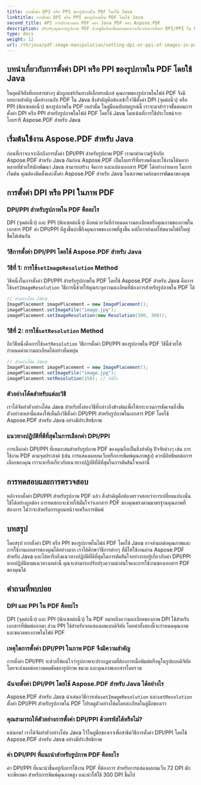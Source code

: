```yaml
---
title: การตั้งค่า DPI หรือ PPI ของรูปภาพใน PDF โดยใช้ Java
linktitle: การตั้งค่า DPI หรือ PPI ของรูปภาพใน PDF โดยใช้ Java
second_title: API การประมวลผล PDF ของ Java PDF ของ Aspose.PDF
description: ปรับปรุงคุณภาพรูปภาพ PDF ด้วยคู่มือทีละขั้นตอนของเราเกี่ยวกับการตั้งค่า DPI/PPI ใน PDF โดยใช้ Java เรียนรู้วิธีปรับปรุงเอกสารของคุณสำหรับการพิมพ์และการแสดงผลแบบดิจิทัล
type: docs
weight: 12
url: /th/java/pdf-image-manipulation/setting-dpi-or-ppi-of-images-in-pdf-using-java/
---
```


## บทนำเกี่ยวกับการตั้งค่า DPI หรือ PPI ของรูปภาพใน PDF โดยใช้ Java

ในยุคดิจิทัลที่เอกสารต่างๆ มักถูกแชร์กันทางอิเล็กทรอนิกส์ คุณภาพของรูปภาพในไฟล์ PDF จึงมีบทบาทสำคัญ เมื่อทำงานกับ PDF ใน Java สิ่งสำคัญคือต้องเข้าใจวิธีตั้งค่า DPI (จุดต่อนิ้ว) หรือ PPI (พิกเซลต่อนิ้ว) ของรูปภาพใน PDF เหล่านั้น ในคู่มือฉบับสมบูรณ์นี้ เราจะมาสำรวจขั้นตอนการตั้งค่า DPI หรือ PPI สำหรับรูปภาพในไฟล์ PDF โดยใช้ Java โดยเน้นที่การใช้ประโยชน์จากไลบรารี Aspose.PDF สำหรับ Java

## เริ่มต้นใช้งาน Aspose.PDF สำหรับ Java

ก่อนที่เราจะเจาะลึกถึงการตั้งค่า DPI/PPI สำหรับรูปภาพ PDF เรามาทำความรู้จักกับ Aspose.PDF สำหรับ Java กันก่อน Aspose.PDF เป็นไลบรารีที่ทรงพลังและใช้งานได้หลากหลายที่ช่วยให้นักพัฒนา Java สามารถสร้าง จัดการ และแปลงเอกสาร PDF ได้อย่างง่ายดาย ในการเริ่มต้น คุณต้องติดตั้งและตั้งค่า Aspose.PDF สำหรับ Java ในสภาพแวดล้อมการพัฒนาของคุณ

## การตั้งค่า DPI หรือ PPI ในภาพ PDF

### DPI/PPI สำหรับรูปภาพใน PDF คืออะไร

DPI (จุดต่อนิ้ว) และ PPI (พิกเซลต่อนิ้ว) คือหน่วยวัดที่กำหนดความละเอียดหรือคุณภาพของภาพในเอกสาร PDF ค่า DPI/PPI ที่สูงขึ้นบ่งชี้ถึงคุณภาพของภาพที่สูงขึ้น แต่ก็อาจส่งผลให้ขนาดไฟล์ใหญ่ขึ้นได้เช่นกัน

### วิธีการตั้งค่า DPI/PPI โดยใช้ Aspose.PDF สำหรับ Java

###  วิธีที่ 1: การใช้`setImageResolution` Method

 วิธีหนึ่งในการตั้งค่า DPI/PPI สำหรับรูปภาพใน PDF โดยใช้ Aspose.PDF สำหรับ Java คือการใช้`setImageResolution` วิธีการนี้ช่วยให้คุณระบุความละเอียดที่ต้องการสำหรับรูปภาพใน PDF ได้

```java
// ตัวอย่างโค้ด Java
ImagePlacement imagePlacement = new ImagePlacement();
imagePlacement.setImageFile("image.jpg");
imagePlacement.setImageResolution(new Resolution(300, 300));
```

###  วิธีที่ 2: การใช้`setResolution` Method

 อีกวิธีหนึ่งคือการใช้`setResolution` วิธีการตั้งค่า DPI/PPI ของรูปภาพใน PDF วิธีนี้ช่วยให้กำหนดค่าความละเอียดได้อย่างยืดหยุ่น

```java
// ตัวอย่างโค้ด Java
ImagePlacement imagePlacement = new ImagePlacement();
imagePlacement.setImageFile("image.jpg");
imagePlacement.setResolution(150); // ดีพีไอ
```

### ตัวอย่างโค้ดสำหรับแต่ละวิธี

เราได้จัดทำตัวอย่างโค้ด Java สำหรับทั้งสองวิธีที่กล่าวถึงข้างต้นเพื่อให้กระบวนการชัดเจนยิ่งขึ้น ตัวอย่างเหล่านี้แสดงให้เห็นถึงวิธีตั้งค่า DPI/PPI สำหรับรูปภาพในเอกสาร PDF โดยใช้ Aspose.PDF สำหรับ Java อย่างมีประสิทธิภาพ

### แนวทางปฏิบัติที่ดีที่สุดในการเลือกค่า DPI/PPI

การเลือกค่า DPI/PPI ที่เหมาะสมสำหรับรูปภาพ PDF ของคุณถือเป็นสิ่งสำคัญ ปัจจัยต่างๆ เช่น การใช้งาน PDF ตามจุดประสงค์ (เช่น การแสดงผลบนเว็บหรือการพิมพ์คุณภาพสูง) ควรมีอิทธิพลต่อการเลือกของคุณ เราจะหารือเกี่ยวกับแนวทางปฏิบัติที่ดีที่สุดในการตัดสินใจเหล่านี้

## การทดสอบและการตรวจสอบ

หลังจากตั้งค่า DPI/PPI สำหรับรูปภาพ PDF แล้ว สิ่งสำคัญคือต้องตรวจสอบว่าการเปลี่ยนแปลงนั้นใช้ได้อย่างถูกต้อง การทดสอบจะช่วยให้มั่นใจว่าเอกสาร PDF ของคุณตรงตามมาตรฐานคุณภาพที่ต้องการ ไม่ว่าจะสำหรับการดูบนหน้าจอหรือการพิมพ์

## บทสรุป

โดยสรุป การตั้งค่า DPI หรือ PPI ของรูปภาพในไฟล์ PDF โดยใช้ Java อาจส่งผลต่อคุณภาพและการใช้งานเอกสารของคุณได้อย่างมาก เราได้ศึกษาวิธีการต่างๆ ที่มีให้ใช้งานผ่าน Aspose.PDF สำหรับ Java และได้หารือถึงแนวทางปฏิบัติที่ดีที่สุดในการตัดสินใจอย่างรอบรู้เกี่ยวกับค่า DPI/PPI หากปฏิบัติตามแนวทางเหล่านี้ คุณจะสามารถปรับปรุงความน่าสนใจและการใช้งานของเอกสาร PDF ของคุณได้

## คำถามที่พบบ่อย

### DPI และ PPI ใน PDF คืออะไร

DPI (จุดต่อนิ้ว) และ PPI (พิกเซลต่อนิ้ว) ใน PDF หมายถึงความละเอียดของภาพ DPI ใช้สำหรับเอกสารที่พิมพ์ออกมา ส่วน PPI ใช้สำหรับจอแสดงผลแบบดิจิทัล โดยค่าทั้งสองนี้จะกำหนดคุณภาพและขนาดของภาพในไฟล์ PDF

### เหตุใดการตั้งค่า DPI/PPI ในภาพ PDF จึงมีความสำคัญ

การตั้งค่า DPI/PPI จะช่วยให้แน่ใจว่ารูปภาพจะปรากฏตามที่ต้องการเมื่อพิมพ์หรือดูในรูปแบบดิจิทัล โดยจะส่งผลต่อความคมชัดของรูปภาพ ขนาด และคุณภาพเอกสารโดยรวม

### ฉันจะตั้งค่า DPI/PPI โดยใช้ Aspose.PDF สำหรับ Java ได้อย่างไร

 Aspose.PDF สำหรับ Java นำเสนอวิธีการเช่น`setImageResolution` และ`setResolution` ตั้งค่า DPI/PPI สำหรับรูปภาพใน PDF โปรดดูตัวอย่างโค้ดโดยละเอียดในคู่มือของเรา

### คุณสามารถให้ตัวอย่างการตั้งค่า DPI/PPI ด้วยรหัสได้หรือไม่?

แน่นอน! เราได้จัดทำตัวอย่างโค้ด Java ไว้ในคู่มือของเราเพื่อสาธิตวิธีการตั้งค่า DPI/PPI โดยใช้ Aspose.PDF สำหรับ Java อย่างมีประสิทธิภาพ

### ค่า DPI/PPI ที่แนะนำสำหรับรูปภาพ PDF คืออะไร

ค่า DPI/PPI ที่แนะนำขึ้นอยู่กับการใช้งาน PDF ที่ต้องการ สำหรับการแสดงผลบนเว็บ 72 DPI มักจะเพียงพอ สำหรับการพิมพ์คุณภาพสูง แนะนำให้ใช้ 300 DPI ขึ้นไป